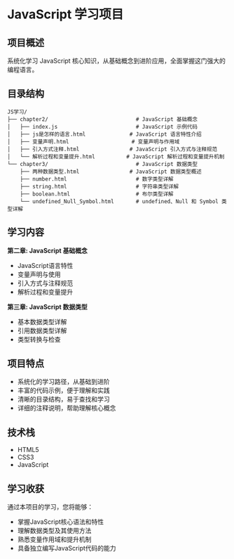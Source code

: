 # JavaScript 学习项目

## 项目概述

系统化学习 JavaScript 核心知识，从基础概念到进阶应用，全面掌握这门强大的编程语言。

## 目录结构

```
JS学习/
├── chapter2/                            # JavaScript 基础概念
│   ├── index.js                         # JavaScript 示例代码
│   ├── js是怎样的语言.html              # JavaScript 语言特性介绍
│   ├── 变量声明.html                    # 变量声明与作用域
│   ├── 引入方式注释.html                # JavaScript 引入方式与注释规范
│   └── 解析过程和变量提升.html          # JavaScript 解析过程和变量提升机制
└── chapter3/                            # JavaScript 数据类型
    ├── 两种数据类型.html                # JavaScript 数据类型概述
    ├── number.html                      # 数字类型详解
    ├── string.html                      # 字符串类型详解
    ├── boolean.html                     # 布尔类型详解
    └── undefined_Null_Symbol.html       # undefined、Null 和 Symbol 类型详解
```

## 学习内容

**第二章: JavaScript 基础概念**
- JavaScript语言特性
- 变量声明与使用
- 引入方式与注释规范
- 解析过程和变量提升

**第三章: JavaScript 数据类型**
- 基本数据类型详解
- 引用数据类型详解
- 类型转换与检查

## 项目特点

- 系统化的学习路径，从基础到进阶
- 丰富的代码示例，便于理解和实践
- 清晰的目录结构，易于查找和学习
- 详细的注释说明，帮助理解核心概念

## 技术栈

- HTML5
- CSS3
- JavaScript

## 学习收获

通过本项目的学习，您将能够：

- 掌握JavaScript核心语法和特性
- 理解数据类型及其使用方法
- 熟悉变量作用域和提升机制
- 具备独立编写JavaScript代码的能力